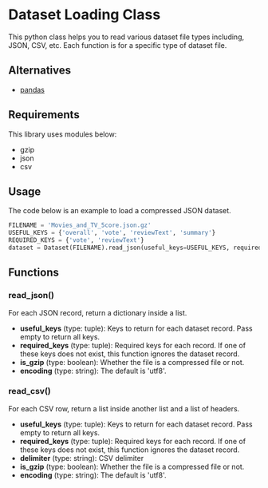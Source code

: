 # Dataset Loading Class

This python class helps you to read various dataset file types including, JSON, CSV, etc. Each function is for a specific type of dataset file. 

## Alternatives

- [pandas](https://pandas.pydata.org/docs/index.html)

## Requirements

This library uses modules below:

- gzip
- json
- csv

## Usage

The code below is an example to load a compressed JSON dataset.

```python
FILENAME = 'Movies_and_TV_5core.json.gz'
USEFUL_KEYS = {'overall', 'vote', 'reviewText', 'summary'}
REQUIRED_KEYS = {'vote', 'reviewText'}
dataset = Dataset(FILENAME).read_json(useful_keys=USEFUL_KEYS, required_keys=REQUIRED_KEYS, is_zip=True)
```

## Functions

### read_json()

For each JSON record, return a dictionary inside a list.

 - **useful_keys** (type: tuple): Keys to return for each dataset record. Pass empty to return all keys.
 - **required_keys** (type: tuple): Required keys for each record. If one of these keys does not exist, this function ignores the dataset record.
 - **is_gzip** (type: boolean): Whether the file is a compressed file or not.
 - **encoding** (type: string): The default is 'utf8'.

### read_csv()

For each CSV row, return a list inside another list and a list of headers.

 - **useful_keys** (type: tuple): Keys to return for each dataset record. Pass empty to return all keys.
 - **required_keys** (type: tuple): Required keys for each record. If one of these keys does not exist, this function ignores the dataset record.
  - **delimiter** (type: string): CSV delimiter
 - **is_gzip** (type: boolean): Whether the file is a compressed file or not.
 - **encoding** (type: string): The default is 'utf8'.
